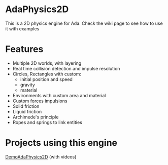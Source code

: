 # AdaPhysics2D

This is a 2D physics engine for Ada. Check the wiki page to see how to use it with examples

# Features

* Multiple 2D worlds, with layering
* Real time collision detection and impulse resolution
* Circles, Rectangles with custom:
	- initial position and speed
	- gravity
	- material
* Environments with custom area and material 
* Custom forces impulsions
* Solid friction
* Liquid friction
* Archimede's principle
* Ropes and springs to link entities

# Projects using this engine
[DemoAdaPhysics2D](https://github.com/Kidev/DemoAdaPhysics2D) (with videos)
